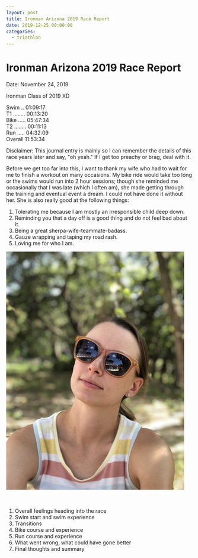 ```yaml
---
layout: post
title: Ironman Arizona 2019 Race Report
date: 2019-12-25 00:00:00
categories:
  - triathlon
---
```


# Ironman Arizona 2019 Race Report

Date: November 24, 2019

Ironman Class of 2019 XD

Swim .. 01:09:17<br>T1 …….. 00:13:20<br>Bike ….. 05:47:34<br>T2 …….. 00:11:13<br>Run ….. 04:32:09<br>Overall 11:53:34

Disclaimer: This journal entry is mainly so I can remember the details of this race years later and say, "oh yeah." If I get too preachy or brag, deal with it.

Before we get too far into this, I want to thank my wife who had to wait for me to finish a workout on many occasions. My bike ride would take too long or the swims would run into 2 hour sessions; though she reminded me occasionally that I was late (which I often am), she made getting through the training and eventual event a dream. I could not have done it without her. She is also really good at the following things:

1. Tolerating me because I am mostly an irresponsible child deep down.
2. Reminding you that a day off is a good thing and do not feel bad about it.
3. Being a great sherpa-wife-teammate-badass.
4. Gauze wrapping and taping my road rash.
5. Loving me for who I am.

![Cassandra Hensarling](/uploads/IMG_2210.jpeg "Awesome Person")

&nbsp;

1. Overall feelings heading into the race
2. Swim start and swim experience
3. Transitions
4. Bike course and experience
5. Run course and experience
6. What went wrong, what could have gone better
7. Final thoughts and summary